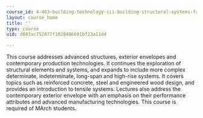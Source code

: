 ```yaml
---
course_id: 4-463-building-technology-iii-building-structural-systems-fall-2004
layout: course_home
title: ''
type: course
uid: d083ac752877f1828486601bf23a11dd

---
```

This course addresses advanced structures, exterior envelopes and contemporary production technologies. It continues the exploration of structural elements and systems, and expands to include more complex determinate, indeterminate, long-span and high-rise systems. It covers topics such as reinforced concrete, steel and engineered wood design, and provides an introduction to tensile systems. Lectures also address the contemporary exterior envelope with an emphasis on their performance attributes and advanced manufacturing technologies. This course is required of MArch students.
